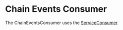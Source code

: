 # Chain Events Consumer

The ChainEventsConsumer uses the [ServiceConsumer](../../../common-common/src/ServiceConsumer.ts)
